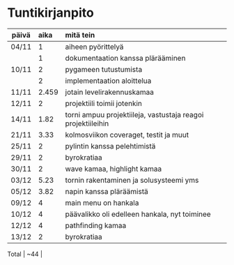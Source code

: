 # Tuntikirjanpito

| päivä | aika | mitä tein  |
| :----:|:-----| :-----|
|04/11  | 1    | aiheen pyörittelyä |
|   	| 1    | dokumentaation kanssa plärääminen |
|10/11  | 2    | pygameen tutustumista |
|       | 2    | implementaation aloittelua |
|11/11  | 2.459| jotain levelirakennuskamaa |
|12/11  | 2    | projektiili toimii jotenkin |
|14/11  | 1.82 | torni ampuu projektiileja, vastustaja reagoi projektiileihin|
|21/11  | 3.33 | kolmosviikon coveraget, testit ja muut
|25/11  | 2    | pylintin kanssa pelehtimistä
|29/11  | 2    | byrokratiaa |
|30/11  | 2    | wave kamaa, highlight kamaa |
|03/12  | 5.23 | tornin rakentaminen ja solusysteemi yms |
|05/12  | 3.82 | napin kanssa pläräämistä |
|09/12  | 4    | main menu on hankala|
|10/12  | 4    | päävalikko oli edelleen hankala, nyt toiminee |
|12/12  | 4    | pathfinding kamaa |
|13/12  | 2    | byrokratiaa

Total   | ~44  |

